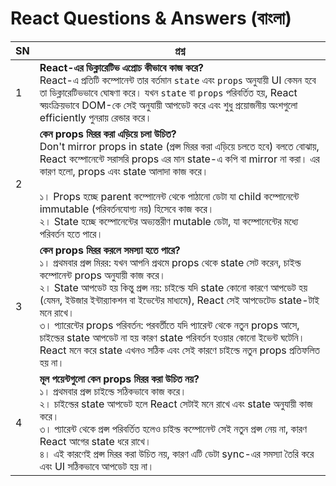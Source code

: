 # React Questions & Answers (বাংলা)

| SN | প্রশ্ন |
|----|--------|
| 1  | **React-এর ডিক্লারেটিভ এপ্রোচ কীভাবে কাজ করে?** <br> React-এ প্রতিটি কম্পোনেন্ট তার বর্তমান `state` এবং `props` অনুযায়ী UI কেমন হবে তা ডিক্লারেটিভভাবে ঘোষণা করে। যখন `state` বা `props` পরিবর্তিত হয়, React স্বয়ংক্রিয়ভাবে DOM-কে সেই অনুযায়ী আপডেট করে এবং শুধু প্রয়োজনীয় অংশগুলো efficiently পুনরায় রেন্ডার করে। |
| 2  | **কেন props মিরর করা এড়িয়ে চলা উচিত?** <br> Don't mirror props in state (প্রপ্স মিরর করা এড়িয়ে চলতে হবে) বলতে বোঝায়, React কম্পোনেন্টে সরাসরি props এর মান state-এ কপি বা mirror না করা। এর কারণ হলো, props এবং state আলাদা কাজ করে। <br><br> ১। Props হচ্ছে parent কম্পোনেন্ট থেকে পাঠানো ডেটা যা child কম্পোনেন্টে immutable (পরিবর্তনযোগ্য নয়) হিসেবে কাজ করে। <br> ২। State হচ্ছে কম্পোনেন্টের অভ্যন্তরীণ mutable ডেটা, যা কম্পোনেন্টের মধ্যে পরিবর্তন হতে পারে। |
| 3  | **কেন props মিরর করলে সমস্যা হতে পারে?** <br> ১। প্রথমবার প্রপ্স মিরর: যখন আপনি প্রথমে props থেকে state সেট করেন, চাইল্ড কম্পোনেন্ট props অনুযায়ী কাজ করে। <br> ২। State আপডেট হয় কিন্তু প্রপ্স নয়: চাইল্ডে যদি state কোনো কারণে আপডেট হয় (যেমন, ইউজার ইন্টার‌্যাকশন বা ইভেন্টের মাধ্যমে), React সেই আপডেটেড state-টাই মনে রাখে। <br> ৩। প্যারেন্টের props পরিবর্তন: পরবর্তীতে যদি প্যারেন্ট থেকে নতুন props আসে, চাইল্ডের state আপডেট না হয় কারণ state পরিবর্তন হওয়ার কোনো ইভেন্ট ঘটেনি। React মনে করে state এখনও সঠিক এবং সেই কারণে চাইল্ডে নতুন props প্রতিফলিত হয় না। |
| 4  | **মূল পয়েন্টগুলো কেন props মিরর করা উচিত নয়?** <br> ১। প্রথমবার প্রপ্স চাইল্ডে সঠিকভাবে কাজ করে। <br> ২। চাইল্ডের state আপডেট হলে React সেটাই মনে রাখে এবং state অনুযায়ী কাজ করে। <br> ৩। প্যারেন্ট থেকে প্রপ্স পরিবর্তিত হলেও চাইল্ড কম্পোনেন্ট সেই নতুন প্রপ্স নেয় না, কারণ React আগের state ধরে রাখে। <br> ৪। এই কারণেই প্রপ্স মিরর করা উচিত নয়, কারণ এটি ডেটা sync-এর সমস্যা তৈরি করে এবং UI সঠিকভাবে আপডেট হয় না। |
